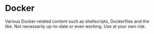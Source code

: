 # Docker
Various Docker-related content such as shellscripts, Dockerfiles and the like. Not necessarily up-to-date or even working. Use at your own risk.
